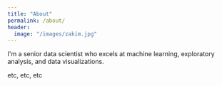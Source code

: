 ```yaml
---
title: "About"
permalink: /about/
header:
  image: "/images/zakim.jpg"
---
```


I'm a senior data scientist who excels at machine learning, exploratory analysis,
and data visualizations.

etc, etc, etc
